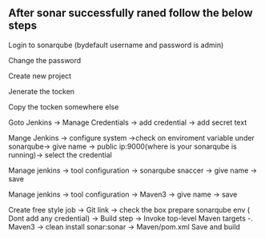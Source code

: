 <h2>After sonar successfully raned follow the below steps</h2>

Login to sonarqube (bydefault username and password is admin)

Change the  password 

Create new project 

Jenerate the tocken 

Copy the tocken somewhere else 

Goto Jenkins -> Manage Credentials -> add credential -> add secret text 

Mange Jenkins -> configure system ->check on enviroment variable under sonarqube-> give name -> public ip:9000(where is your sonarqube is running)-> select the credential

Manage jenkins -> tool configuration ->  sonarqube snaccer -> give name -> save 

Manage jenkins -> tool configuration ->  Maven3 -> give name -> save


Create free style job -> Git link -> check the box  prepare sonarqube env ( Dont add any credential) -> Build step -> Invoke top-level Maven targets -. Maven3 -> clean install sonar:sonar -> Maven/pom.xml Save and build 



